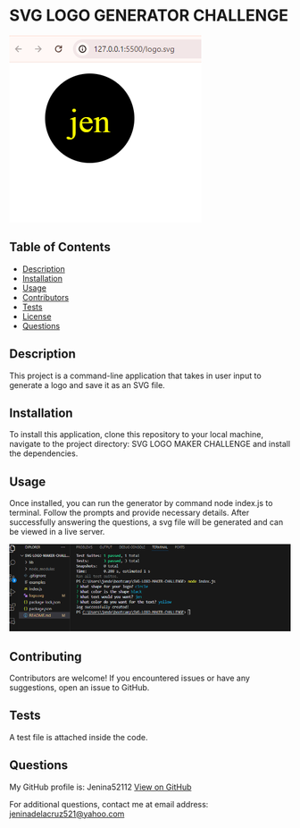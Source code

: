 
# SVG LOGO GENERATOR CHALLENGE    

![alt text](image-1.png)

## Table of Contents
- [Description](#description)
- [Installation](#installation)
- [Usage](#usage)
- [Contributors](#contributing)
- [Tests](#tests)
- [License](#license)
- [Questions](#questions)


## Description
This project is a command-line application that takes in user input to generate a logo and save it as an SVG file.

## Installation
To install this application, clone this repository to your local machine, navigate to the project directory: SVG LOGO MAKER CHALLENGE and install the dependencies.

## Usage
Once installed, you can run the generator by command node index.js to terminal. Follow the prompts and provide necessary details. After successfully answering the questions, a svg file will be generated and can be viewed in a live server.

![alt text](image.png)

## Contributing
Contributors are welcome! If you encountered issues or have any suggestions, open an issue to GitHub.

## Tests
A test file is attached inside the code.

## Questions
  My GitHub profile is: Jenina52112 [View on GitHub](https://github.com/Jenina52112)

  For additional questions, contact me at email address: jeninadelacruz521@yahoo.com
